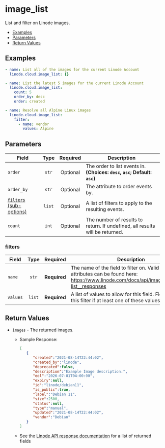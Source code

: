 # image_list

List and filter on Linode images.


- [Examples](#examples)
- [Parameters](#parameters)
- [Return Values](#return-values)

## Examples

```yaml
- name: List all of the images for the current Linode Account
  linode.cloud.image_list: {}
```

```yaml
- name: List the latest 5 images for the current Linode Account
  linode.cloud.image_list:
    count: 5
    order_by: desc
    order: created
```

```yaml
- name: Resolve all Alpine Linux images
  linode.cloud.image_list:
    filter:
      - name: vendor
        values: Alpine
```










## Parameters

| Field     | Type | Required | Description                                                                  |
|-----------|------|----------|------------------------------------------------------------------------------|
| `order` | <center>`str`</center> | <center>Optional</center> | The order to list events in.  **(Choices: `desc`, `asc`; Default: `asc`)** |
| `order_by` | <center>`str`</center> | <center>Optional</center> | The attribute to order events by.   |
| [`filters` (sub-options)](#filters) | <center>`list`</center> | <center>Optional</center> | A list of filters to apply to the resulting events.   |
| `count` | <center>`int`</center> | <center>Optional</center> | The number of results to return. If undefined, all results will be returned.   |





### filters

| Field     | Type | Required | Description                                                                  |
|-----------|------|----------|------------------------------------------------------------------------------|
| `name` | <center>`str`</center> | <center>**Required**</center> | The name of the field to filter on. Valid filterable attributes can be found here: https://www.linode.com/docs/api/images/#images-list__responses   |
| `values` | <center>`list`</center> | <center>**Required**</center> | A list of values to allow for this field. Fields will pass this filter if at least one of these values matches.   |






## Return Values

- `images` - The returned images.

    - Sample Response:
        ```json
        [
           {
              "created":"2021-08-14T22:44:02",
              "created_by":"linode",
              "deprecated":false,
              "description":"Example Image description.",
              "eol":"2026-07-01T04:00:00",
              "expiry":null,
              "id":"linode/debian11",
              "is_public":true,
              "label":"Debian 11",
              "size":2500,
              "status":null,
              "type":"manual",
              "updated":"2021-08-14T22:44:02",
              "vendor":"Debian"
           }
        ]
        ```
    - See the [Linode API response documentation](https://www.linode.com/docs/api/images/#images-list__response-samples) for a list of returned fields


